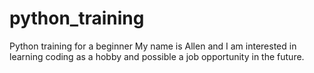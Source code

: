 # python_training
Python training for a beginner 
My name is Allen and I am interested in learning coding as a hobby and possible a job opportunity in the future.
